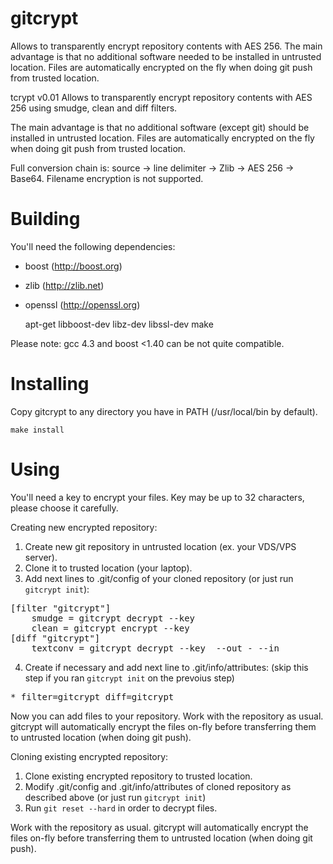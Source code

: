 gitcrypt
========

Allows to transparently encrypt repository contents with AES 256. The main advantage is that no additional software needed to be installed in untrusted location. Files are automatically encrypted on the fly when doing git push from trusted location.

tcrypt v0.01
Allows to transparently encrypt repository contents with AES 256 using smudge, clean and diff filters.

The main advantage is that no additional software (except git) should be installed in
untrusted location. Files are automatically encrypted on the fly when doing git push
from trusted location.

Full conversion chain is: source -> line delimiter -> Zlib -> AES 256 -> Base64.
Filename encryption is not supported.

Building
========

You'll need the following dependencies:
- boost (http://boost.org)
- zlib (http://zlib.net)
- openssl (http://openssl.org)

	apt-get libboost-dev libz-dev libssl-dev
	make

Please note: gcc 4.3 and boost <1.40 can be not quite compatible.

Installing
==========

Copy gitcrypt to any directory you have in PATH (/usr/local/bin by default).

	make install

Using
=====

You'll need a key to encrypt your files. Key may be up to 32 characters, please choose it carefully.

Creating new encrypted repository:

1. Create new git repository in untrusted location (ex. your VDS/VPS server).
2. Clone it to trusted location (your laptop).
3. Add next lines to .git/config of your cloned repository (or just run `gitcrypt init`):

<pre>[filter "gitcrypt"]
    smudge = gitcrypt decrypt --key <KEY>
    clean = gitcrypt encrypt --key <KEY>
[diff "gitcrypt"]
    textconv = gitcrypt decrypt --key <KEY> --out - --in</pre>

4. Create if necessary and add next line to .git/info/attributes:
   (skip this step if you ran `gitcrypt init` on the prevoius step)

<pre>* filter=gitcrypt diff=gitcrypt</pre>

Now you can add files to your repository. Work with the repository as usual.
gitcrypt will automatically encrypt the files on-fly before transferring them to untrusted location (when doing git push).

Cloning existing encrypted repository:

1. Clone existing encrypted repository to trusted location.
2. Modify .git/config and .git/info/attributes of cloned repository as described above (or just run `gitcrypt init`)
3. Run `git reset --hard` in order to decrypt files.

Work with the repository as usual.
gitcrypt will automatically encrypt the files on-fly before transferring them to untrusted location (when doing git push).


